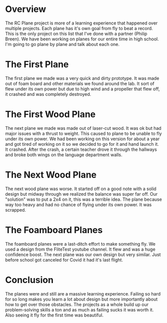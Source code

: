 # Overview
The RC Plane project is more of a learning experience that happened over multiple projects. Each plane has it's own goal from fly to beat a record. This is the only project on this list that I've done with a partner (Philip Breen). We have been working on planes for our entire time in high school. I'm going to go plane by plane and talk about each one. 

# The First Plane
The first plane we made was a very quick and dirty prototype. It was made out of foam board and other materials we found around the lab. It sort of flew under its own power but due to high wind and a propeller that flew off, it crashed and was completely destroyed. 

# The First Wood Plane
The next plane we made was made out of laser-cut wood. It was ok but had major issues with a thrust to weight. This caused to plane to be unable to fly under its own power. We had been working on this version for about a year and got tired of working on it so we decided to go for it and hand launch it. It crashed. After the crash, a certain teacher drove it through the hallways and broke both wings on the language department walls. 

# The Next Wood Plane
The next wood plane was worse. It started off on a good note with a solid design but midway through we realized the balance was super far off. Our "solution" was to put a 2x4 on it, this was a terrible idea. The plane because way too heavy and had no chance of flying under its own power. It was scrapped. 

# The Foamboard Planes
The foamboard planes were a last-ditch effort to make something fly. We used a design from the FliteTest youtube channel. It flew and was a huge confidence boost. The next plane was our own design but very similar. Just before school got canceled for Covid it had it's last flight. 

# Conclusion
The planes were and still are a massive learning experience. Failing so hard for so long makes you learn a lot about design but more importantly about how to get over those obstacles. The projects as a whole build up our problem-solving skills a ton and as much as failing sucks it was worth it. Also seeing it fly for the first time was beautiful. 
